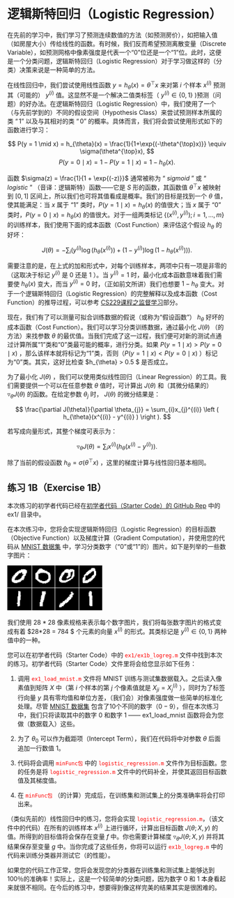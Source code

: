 # 逻辑斯特回归（Logistic Regression）  
在先前的学习中，我们学习了预测连续数值的方法（如预测房价），如把输入值（如房屋大小）传给线性的函数。有时候，我们反而希望预测离散变量（Discrete Variable），如预测网格中像素强度是代表一个“0”位还是一个“1”位。此时，这便是一个分类问题，逻辑斯特回归（Logistic Regression）对于学习做这样的（分类）决策来说是一种简单的方法。  

在线性回归中，我们尝试使用线性函数 $y = h_{\theta}(x) = \theta^{\top}x$ 来对第 $i$ 个样本 $x^{(i)}$ 预测其（可能的） $y^{(i)}$ 值。这显然不是一个解决二值类标签（ $y^{(i)}∈{\{0,1\}}$ )预测（问题）的好办法。在逻辑斯特回归（Logistic Regression）中，我们使用了一个（与先前学到的）不同的假设空间（Hypothesis Class）来尝试预测样本所属的类 $“1”$ 以及与其相对的类 $“0”$ 的概率。具体而言，我们将会尝试使用形式如下的函数进行学习：  

$$
P(y = 1 \mid x) = h_{\theta}(x) = \frac{1}{1+\exp{(-\theta^{\top}x)}} \equiv \sigma(\theta^{\top}x), $$
$$ P(y = 0 \mid x) = 1 - P(y = 1 \mid x) = 1 - h_{\theta}(x). 
$$  

函数 $\sigma(z) = \frac{1}{1 + \exp{(-z)}}$ 通常被称为 “ $sigmoid$ ” 或 “ $logistic$ ” （音译：逻辑斯特）函数——它是 $S$ 形的函数，其函数值 $\theta^{\top}x$ 被映射到 $[0,1]$ 区间上，所以我们也可将其值看成是概率。我们的目标是找到一个 $\theta$ 值，使其能满足：当 $x$ 属于 “1” 类时，$P(y = 1 \mid x ) = h_{\theta}(x)$ 的值很大；当 $x$ 属于 “0” 类时，$P(y = 0 \mid x ) = h_{\theta}(x)$ 的值很大。对于一组两类标记 ${\{(x^{(i)}, y^{(i)}); i = 1, ..., m\}}$ 的训练样本，我们使用下面的成本函数（Cost Function）来评估这个假设 $h_{\theta}$ 的好坏：  

$$
J(\theta) = -{\sum_{i}}\left (y^{(i)}\log{(h_{\theta}(x^{(i)}))} + (1-y^{(i)}) \log{(1 - h_{\theta}(x^{(i)}))}\right ).
$$  

需要注意的是，在上式的加和形式中，对每个训练样本，两项中只有一项是非零的（这取决于标记 $y^{(i)}$ 是 0 还是 1 ）。当 $y^{(i)} = 1$ 时，最小化成本函数意味着我们需要使 $h_{\theta}(x)$ 变大，而当 $y^{(i)} = 0$ 时，（正如前文所讲）我们也想要 $1 - h_{\theta}$ 变大。对于一个逻辑斯特回归（Logistic Regression）的完整解释以及成本函数（Cost Function）的推导过程，可以参考 <a href="http://cs229.stanford.edu/notes/cs229-notes1.pdf">CS229课程之监督学习</a>部分。  

现在，我们有了可以测量可拟合训练数据的假说（或称为“假设函数”） $h_{\theta}$ 好坏的成本函数（Cost Function）。我们可以学习分类训练数据，通过最小化 $J(\theta)$ （的方法）来找参数 $\theta$ 的最优值。当我们完成了这一过程，我们便可对新的测试点通过计算所属“1”类和“0”类最可能的概率，进行分类。如果 $P(y=1 \mid x)>P(y=0 \mid x)$ ，那么该样本就将标记为“1”类，否则（$P(y=1 \mid x) < P(y=0 \mid x)$ ）标记为“0”类。其实，这好比检查 $h_{\theta} > 0.5 $ 是否成立。  

为了最小化 $J(\theta)$ ，我们可以使用类似线性回归（Linear Regression）的工具。我们需要提供一个可以在任意参数 $\theta$ 值时，可计算出 $J(\theta)$ 和（其微分结果的） $\triangledown_{\theta} J(\theta)$ 的函数。在给定参数 $\theta_{j}$ 时， $J(\theta)$ 的微分结果是：  

$$
\frac{\partial J(\theta)}{\partial \theta_{j}} = \sum_{i}x_{j}^{(i)} \left ( h_{\theta}(x^{(i)} - y^{(i)} )  \right ). 
$$  

若写成向量形式，其整个梯度可表示为：  

$$
\triangledown_{\theta} J(\theta) = \sum_{i}x^{(i)} \left ( h_{\theta}(x^{(i)} - y^{(i)} )  \right ).
$$  

除了当前的假设函数 $h_{\theta} = \sigma(\theta^{\top}x)$ ，这里的梯度计算与线性回归基本相同。  

## 练习 1B（Exercise 1B）  

本次练习的初学者代码已经在<a href="https://github.com/amaas/stanford_dl_ex">初学者代码（Starter Code）的 GitHub Rep</a> 中的 ex1/ 目录中。  

在本次练习中，您将会实现逻辑斯特回归（Logistic Regression）的目标函数（Objective Function）以及梯度计算（Gradient Computation），并使用您的代码从 <a href="http://yann.lecun.com/exdb/mnist/">MNIST 数据集</a> 中，学习分类数字（“0”或“1”的）图片。如下是列举的一些数字图片：  

<img src="./images/Mnist_01.png" />  


我们使用 $28*28$ 像素规格来表示每个数字图片，我们将每张数字图片的格式变成有着 $28*28 = 784 $ 个元素的向量 $x^{(i)}$ 的形式。其类标记是 $y^{(i)}\in \{0,1\}$ 两种值中的一种。  

您可以在初学者代码（Starter Code）中的 <font color=red>`ex1/ex1b_logreg.m`</font> 文件中找到本次的练习。初学者代码（Starter Code）文件里将会给您显示如下任务：  

1. 调用 <font color=red>`ex1_load_mnist.m`</font> 文件将 MNIST 训练与测试集数据载入。之后读入像素值到矩阵 $X$ 中（第 $i$ 个样本的第 $j$ 个像素值就是 $X_{ji} = X_{j}^{(i)}$ ），同时为了标签行向量 $y$ 具有零均值和单位方差，（我们会）对像素强度做一些简单的标准化处理。尽管 <a href="http://yann.lecun.com/exdb/mnist/">MNIST 数据集</a> 包含了10个不同的数字（$0-9$），但在本次练习中，我们只将读取其中的数字 $0$ 和数字 $1$ —— ex1_load_mnist 函数将会为您做（数据载入）这些。  

2. 为了 $\theta_{0}$ 可以作为截距项（Intercept Term），我们在代码将中对参数 $\theta$ 后面追加一行数值 $1$。  

3. 代码将会调用 <font color=red>`minFunc包`</font> 中的 <font color=red>`logistic_regression.m`</font> 文件作为目标函数。您的任务是将 <font color=red>`logistic_regression.m`</font> 文件中的代码补全，并使其返回目标函数值及其梯度值。  

4. 在 <font color=red>`minFunc包`</font> （的计算）完成后，在训练集和测试集上的分类准确率将会打印出来。  

（类似先前的）线性回归中的练习，您将会实现 <font color=red>`logistic_regression.m`</font>，（该文件中的代码）在所有的训练样本 $x^{(i)}$ 上进行循环，计算出目标函数 $J(θ;X,y)$ 的值。所得到的目标值将会保存在变量 $f$ 中。你也需要计算梯度 $\triangledown_{\theta}J(\theta; X, y)$ 并将其结果保存至变量 $g$ 中。当你完成了这些任务，你将可以运行 <font color=red>`ex1b_logreg.m`</font> 中的代码来训练分类器并测试它（的性能）。  

如果您的代码工作正常，您将会发现您的分类器在训练集和测试集上能够达到100％的准确率！实际上，这是一个较简单的分类问题，因为数字 $0$ 和 $1$ 本身看起来就很不相同。在今后的练习中，想要得到像这样完美的结果其实是很困难的。